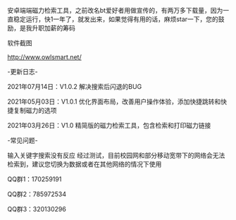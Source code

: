 安卓端端磁力检索工具，之前改名bt爱好者用做宣传的，有两万多下载量，因为一直稳定运行，快1一年了，就发出来，如果觉得有用的话，麻烦star一下，您的鼓励，是我升职加薪的筹码

软件截图

http://www.owlsmart.net/

-更新日志-

2021年07月14日：V1.0.2
解决搜索后闪退的BUG

2021年05月03日：V1.0.1
优化界面布局，改善用户操作体验，添加快捷跳转和快捷复制磁力的选项

2021年03月26日：V1.0
精简版的磁力检索工具，包含检索和打印磁力链接

-常见问题-

输入关键字搜索没有反应
经过测试，目前校园网和部分移动宽带下的网络会无法检索到，建议您切换为数据或者在其他网络的情况下使用

QQ群1：170259191

QQ群2：785972534

QQ群3：320130296
